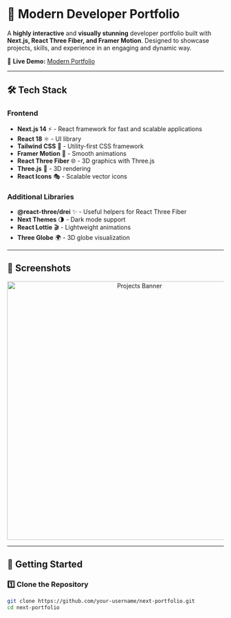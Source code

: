 # 🚀 Modern Developer Portfolio  

A **highly interactive** and **visually stunning** developer portfolio built with **Next.js, React Three Fiber, and Framer Motion**. Designed to showcase projects, skills, and experience in an engaging and dynamic way.  

🔗 **Live Demo:** [Modern Portfolio](https://modernportfoliodevs-molamikedevs-projects.vercel.app/)  

---

## 🛠 Tech Stack  

### **Frontend**  
- **Next.js 14** ⚡ - React framework for fast and scalable applications  
- **React 18** ⚛️ - UI library  
- **Tailwind CSS** 🎨 - Utility-first CSS framework  
- **Framer Motion** 🏃 - Smooth animations  
- **React Three Fiber** 🌐 - 3D graphics with Three.js  
- **Three.js** 🎥 - 3D rendering  
- **React Icons** 🎭 - Scalable vector icons  

### **Additional Libraries**  
- **@react-three/drei** ✨ - Useful helpers for React Three Fiber  
- **Next Themes** 🌗 - Dark mode support  
- **React Lottie** 🎬 - Lightweight animations  
- **Three Globe** 🌍 - 3D globe visualization  

---

## 📸 Screenshots  

<p align="center">
  <a href="https://imgur.com/a/projects-banner-t5oIiXq">
    <img src="https://i.imgur.com/2WfB9TD.png" width="600" alt="Projects Banner">
  </a>
</p>




---

## 🚀 Getting Started  

### **1️⃣ Clone the Repository**  
```bash
git clone https://github.com/your-username/next-portfolio.git
cd next-portfolio


